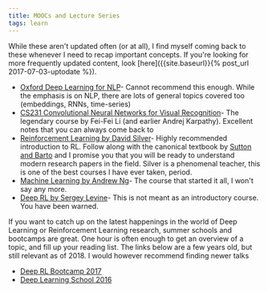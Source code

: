 ```yaml
---
title: MOOCs and Lecture Series
tags: learn
---
```


While these aren't updated often (or at all), I find myself coming back to
these whenever I need to recap important concepts. If you're looking for more
frequently updated content, look [here]({{site.baseurl}}{% post_url 2017-07-03-uptodate %}).

- [Oxford Deep Learning for NLP](https://github.com/oxford-cs-deepnlp-2017/lectures)- Cannot
 recommend this enough. While the emphasis is on NLP, there are lots of general
 topics covered too (embeddings, RNNs, time-series)
- [CS231 Convolutional Neural Networks for Visual Recognition](http://cs231n.stanford.edu/)- The
 legendary course by Fei-Fei Li (and earlier Andrej Karpathy). Excellent notes
 that you can always come back to
- [Reinforcement Learning by David Silver](http://www0.cs.ucl.ac.uk/staff/D.Silver/web/Teaching.html)- Highly recommended introduction to RL. Follow along with the canonical textbook
by [Sutton and Barto](http://incompleteideas.net/book/bookdraft2018mar11.pdf)
and I promise you that you will be ready to understand modern research papers
in the field. Silver is a phenomenal teacher, this is one of the best courses I
have ever taken, period.
- [Machine Learning by Andrew Ng](https://www.coursera.org/learn/machine-learning)-
 The course that started it all, I won't say any more.
- [Deep RL by Sergey Levine](http://rll.berkeley.edu/deeprlcourse/)- This is
  not meant as an introductory course. You have been warned.

If you want to catch up on the latest happenings in the world of Deep Learning
or Reinforcement Learning research, summer schools and bootcamps are great. One
hour is often enough to get an overview of a topic, and fill up your reading list.
The links below are a few years old, but still relevant as of 2018. I would
however recommend finding newer talks

- [Deep RL Bootcamp 2017](https://www.youtube.com/playlist?list=PLAdk-EyP1ND8MqJEJnSvaoUShrAWYe51U) 
- [Deep Learning School 2016](https://www.youtube.com/playlist?list=PLrAXtmErZgOfMuxkACrYnD2fTgbzk2THW)



